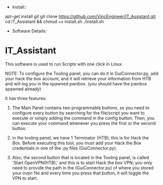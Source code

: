 - Install::

apt-get install git
git clone https://github.com/VincEngineer/IT_Assistant.git
cd IT_Assistant && chmod +x install.sh
./install.sh


- Software Details:

# IT_Assistant
This software is used to run Scripts with one click in Linux.


NOTE: To configure the Tooling panel, you can do it in GuiConnector.py, add your hack the box account, and it will retrieve your information from HTB and will log you in the spawned pwnbox. (you should have the pwnbox spawned already)

It has three features:

1. The Main Panel contains two programmable buttons, so you need to configure every button by searching for the file/script you want to execute or simply adding the command in the config button. Then, you can execute your command whenever you press the first or the second button.

2. in the tooling panel, we have 1 Terminator (HTB); this is for Hack the Box. Before executing this tool, you must add your Hack the Box credentials in one of the .py files (GuiConnector.py).

3. Also, the second button that is located in the Tooling panel, is called 'Start OpenVPN(HTB),' and this is to start Hack the box VPN; you only need to provide the path in the (GuiConnector.py) of where you stored your ovpn file and every time you press that button, it will toggle the VPN to start.
